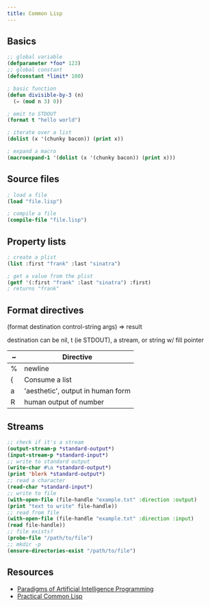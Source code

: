 ```yaml
---
title: Common Lisp
---
```


## Basics

```lisp
;; global variable
(defparameter *foo* 123)
;; global constant
(defconstant *limit* 100)

; basic function
(defun divisible-by-3 (n)
  (= (mod n 3) 0))

; emit to STDOUT
(format t "hello world")

; iterate over a list
(dolist (x '(chunky bacon)) (print x))

; expand a macro
(macroexpand-1 '(dolist (x '(chunky bacon)) (print x)))

```

## Source files

```lisp
; load a file
(load "file.lisp")

; compile a file
(compile-file "file.lisp")
```

## Property lists

```lisp
; create a plist
(list :first "frank" :last "sinatra")

; get a value from the plist
(getf '(:first "frank" :last "sinatra") :first)
; returns "frank"
```

## Format directives

(format destination control-string args) => result

destination can be nil, t (ie STDOUT), a stream, or string w/ fill pointer

| ~ | Directive                         |
|---|-----------------------------------|
| % | newline                           |
| { | Consume a list                    |
| a | 'aesthetic', output in human form |
| R | human output of number            |

## Streams

```lisp
;; check if it's a stream
(output-stream-p *standard-output*)
(input-stream-p *standard-input*)
;; write to standard output
(write-char #\a *standard-output*)
(print 'blerk *standard-output*)
;; read a character
(read-char *standard-input*)
;; write to file
(with-open-file (file-handle "example.txt" :direction :output)
(print "text to write" file-handle))
;; read from file
(with-open-file (file-handle "example.txt" :direction :input)
(read file-handle))
;; file exists?
(probe-file "/path/to/file")
;; mkdir -p
(ensure-directories-exist "/path/to/file")
```

## Resources

* [Paradigms of Artificial Intelligence Programming](https://github.com/norvig/paip-lisp)
* [Practical Common Lisp](http://www.gigamonkeys.com/book/)

<!--TODO

* is there any effort to update the Hyperspec?
* generate Lisp reading list. Start with 1.3 in the Hyperspec?

defun &rest, &optional, etc

writing macros

look up *query-io* global variable

-->
